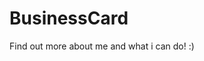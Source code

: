 # BusinessCard
Find out more about me and what i can do! :)

<!--

css Standard:
Display inline, up to 48 units, the exception being when the style length begins in the line less than 6 units before line end, ie:

p{background: radial-gradient(circle,#000000da,black,gray);}

which obviously exceeds the 48 unit line, is free to display on the continued -6 block line, or on a new line.

lines should be of similar intent, 

p{color:red; font-size:10px; font-weight:bold;}


JS notes:

Page Creation : 
flip(Page) -> createPage(Page) 
->create(Page)page -> append()



Git Legend :
For multiple Reports, seperate key by '/'.
Do not double down on groupings, Higher notifications take priority
(if MF ! M || if TL ! T)


--P(page) Page alteration ('PageAltered')

--X Crit Error found/addressing
--M Minor Fixes
--MF Major Fixes
--B Bug hunting 

--R Refactoring
--T  Tasklist generic Changes (min. every other push)
--TL Tasklist Major changes



Bugs & errors::

Missing Certificates (Likely Spelling problems)


Grasshopper: All & Folder
Phub: TS ,JS ADV, JQUERY

-->